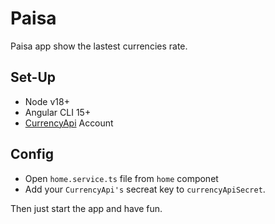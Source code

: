 # Paisa

Paisa app show the lastest currencies rate.

## Set-Up
* Node v18+
* Angular CLI 15+
* [CurrencyApi](https://currencyapi.com/) Account

## Config
* Open `home.service.ts` file from `home` componet
* Add your `CurrencyApi's` secreat key to `currencyApiSecret`.

Then just start the app and have fun.
